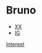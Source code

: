# Bruno 

- [XX](https://x.com/brko8088)
- [IG](https://instagram.com/brko8088)

[Interest](/interests)

